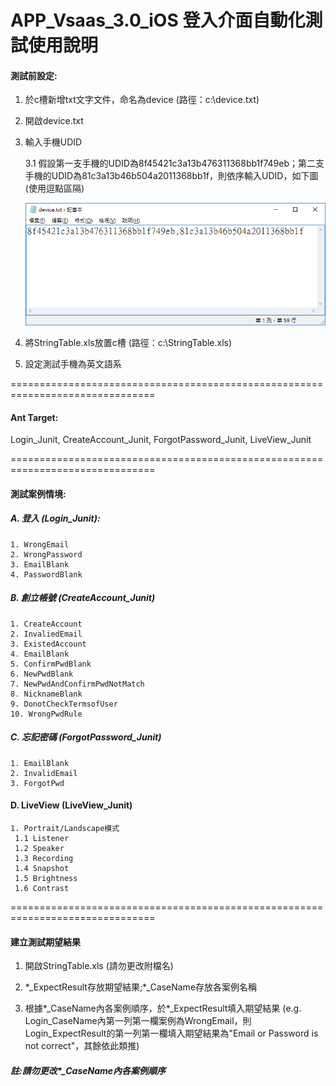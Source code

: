 # APP_Vsaas_3.0_iOS 登入介面自動化測試使用說明

#### 測試前設定:

1. 於c槽新增txt文字文件，命名為device (路徑：c:\device.txt)
2. 開啟device.txt

3. 輸入手機UDID

	3.1 假設第一支手機的UDID為8f45421c3a13b476311368bb1f749eb；第二支手機的UDID為81c3a13b46b504a2011368bb1f，則依序輸入UDID，如下圖 (使用逗點區隔)
	
	![image](https://github.com/Gilleschen/APP_Vsaas_3.0_iOS/blob/master/picture/device.png)
	
4. 將StringTable.xls放置c槽 (路徑：c:\StringTable.xls)

5. 設定測試手機為英文語系


===============================================================================

#### Ant Target:
Login_Junit, CreateAccount_Junit, ForgotPassword_Junit, LiveView_Junit

===============================================================================

#### 測試案例情境:

##### A. 登入 (Login_Junit):

	1. WrongEmail
	2. WrongPassword
	3. EmailBlank
	4. PasswordBlank

##### B. 創立帳號 (CreateAccount_Junit)
	
	1. CreateAccount
	2. InvaliedEmail
	3. ExistedAccount
	4. EmailBlank
	5. ConfirmPwdBlank
	6. NewPwdBlank
	7. NewPwdAndConfirmPwdNotMatch
	8. NicknameBlank
	9. DonotCheckTermsofUser
	10. WrongPwdRule
	
##### C. 忘記密碼 (ForgotPassword_Junit)
	
	1. EmailBlank
	2. InvalidEmail
	3. ForgotPwd
	
#### D. LiveView (LiveView_Junit)
	1. Portrait/Landscape模式
	 1.1 Listener
	 1.2 Speaker
	 1.3 Recording
	 1.4 Snapshot
	 1.5 Brightness
	 1.6 Contrast
	
===============================================================================

#### 建立測試期望結果

1. 開啟StringTable.xls (請勿更改附檔名)
	
2. \*_ExpectResult存放期望結果;\*_CaseName存放各案例名稱
	
3. 根據*_CaseName內各案例順序，於*_ExpectResult填入期望結果 (e.g. Login_CaseName內第一列第一欄案例為WrongEmail，則Login_ExpectResult的第一列第一欄填入期望結果為"Email or Password is not correct"，其餘依此類推)
	
##### 註:請勿更改*_CaseName內各案例順序
